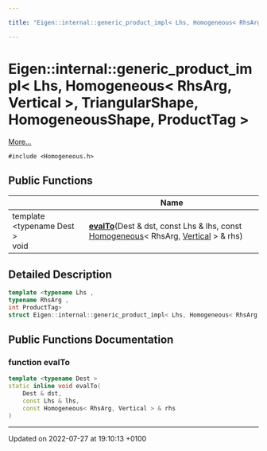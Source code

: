 ```yaml
---

title: "Eigen::internal::generic_product_impl< Lhs, Homogeneous< RhsArg, Vertical >, TriangularShape, HomogeneousShape, ProductTag >"

---
```


# Eigen::internal::generic_product_impl< Lhs, Homogeneous< RhsArg, Vertical >, TriangularShape, HomogeneousShape, ProductTag >



 [More...](#detailed-description)


`#include <Homogeneous.h>`

## Public Functions

|                | Name           |
| -------------- | -------------- |
| template <typename Dest \> <br>void | **[evalTo](http://example.org/classes/structeigen_1_1internal_1_1generic__product__impl_3_01lhs_00_01homogeneous_3_01rhsarg_00_01vertif34f394976b6a8a76771a183e04556a8/#function-evalto)**(Dest & dst, const Lhs & lhs, const <a href="http://example.org/classes/classeigen_1_1homogeneous/">Homogeneous</a>< RhsArg, <a href="http://example.org/namespaces/namespaceeigen/#enumvalue-vertical">Vertical</a> > & rhs) |

## Detailed Description

```cpp
template <typename Lhs ,
typename RhsArg ,
int ProductTag>
struct Eigen::internal::generic_product_impl< Lhs, Homogeneous< RhsArg, Vertical >, TriangularShape, HomogeneousShape, ProductTag >;
```

## Public Functions Documentation

### function evalTo

```cpp
template <typename Dest >
static inline void evalTo(
    Dest & dst,
    const Lhs & lhs,
    const Homogeneous< RhsArg, Vertical > & rhs
)
```


-------------------------------

Updated on 2022-07-27 at 19:10:13 +0100